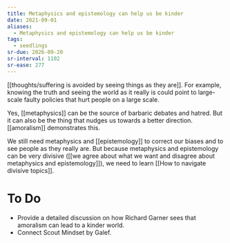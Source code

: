 ```yaml
---
title: Metaphysics and epistemology can help us be kinder
date: 2021-09-01
aliases:
  - Metaphysics and epistemology can help us be kinder
tags:
  - seedlings
sr-due: 2026-09-20
sr-interval: 1102
sr-ease: 277
---
```

[[thoughts/suffering is avoided by seeing things as they are]]. For example, knowing the truth and seeing the world as it really is could point to large-scale faulty policies that hurt people on a large scale.

Yes, [[metaphysics]] can be the source of barbaric debates and hatred. But it can also be the thing that nudges us towards a better direction. [[amoralism]] demonstrates this.

We still need metaphysics and [[epistemology]] to correct our biases and to see people as they really are. But because metaphysics and epistemology can be very divisive ([[we agree about what we want and disagree about metaphysics and epistemology]]), we need to learn [[How to navigate divisive topics]].

# To Do

- Provide a detailed discussion on how Richard Garner sees that amoralism can lead to a kinder world.
- Connect Scout Mindset by Galef.

